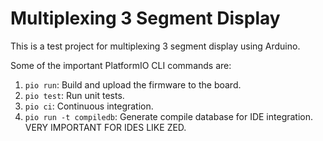 # Multiplexing 3 Segment Display

This is a test project for multiplexing 3 segment display using Arduino.

Some of the important PlatformIO CLI commands are:

1. `pio run`: Build and upload the firmware to the board.
2. `pio test`: Run unit tests.
3. `pio ci`: Continuous integration.
4. `pio run -t compiledb`: Generate compile database for IDE integration. VERY IMPORTANT FOR IDES LIKE ZED.
